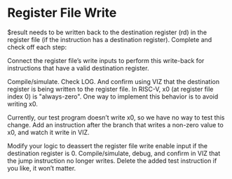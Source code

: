 # Register File Write

$result needs to be written back to the destination register (rd) in the register file (if the instruction has a destination register). Complete and check off each step:


Connect the register file’s write inputs to perform this write-back for instructions that have a valid destination register.

Compile/simulate. Check LOG. And confirm using VIZ that the destination register is being written to the register file.
In RISC-V, x0 (at register file index 0) is "always-zero". One way to implement this behavior is to avoid writing x0.


Currently, our test program doesn’t write x0, so we have no way to test this change. Add an instruction after the branch that writes a non-zero value to x0, and watch it write in VIZ.

Modify your logic to deassert the register file write enable input if the destination register is 0. Compile/simulate, debug, and confirm in VIZ that the jump instruction no longer writes. Delete the added test instruction if you like, it won’t matter.